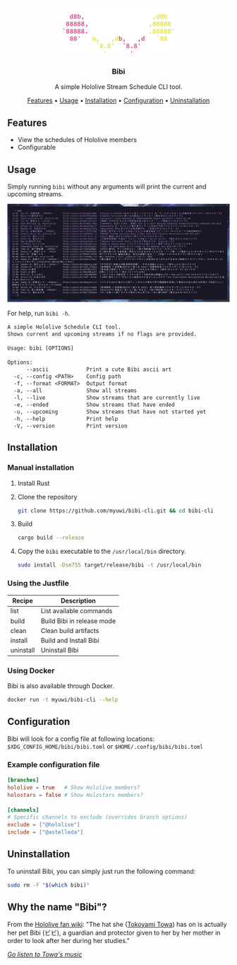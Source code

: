 <div align="center">
<br />

![Bibi](assets/Bibi.png)

### Bibi

A simple Hololive Stream Schedule CLI tool.

[Features](#features)
•
[Usage](#usage)
•
[Installation](#installation)
•
[Configuration](#configuration)
•
[Uninstallation](#uninstallation)

</div>

## Features

- View the schedules of Hololive members
- Configurable

## Usage

Simply running `bibi` without any arguments will print the current and upcoming streams.

![Usage](assets/usage.png)

For help, run `bibi -h`.

```
A simple Hololive Schedule CLI tool.
Shows current and upcoming streams if no flags are provided.

Usage: bibi [OPTIONS]

Options:
      --ascii            Print a cute Bibi ascii art
  -c, --config <PATH>    Config path
  -f, --format <FORMAT>  Output format
  -a, --all              Show all streams
  -l, --live             Show streams that are currently live
  -e, --ended            Show streams that have ended
  -u, --upcoming         Show streams that have not started yet
  -h, --help             Print help
  -V, --version          Print version
```

## Installation

### Manual installation

1. Install Rust
2. Clone the repository

   ```sh
   git clone https://github.com/myuwi/bibi-cli.git && cd bibi-cli
   ```

3. Build

   ```sh
   cargo build --release
   ```

4. Copy the `bibi` executable to the `/usr/local/bin` directory.

   ```sh
   sudo install -Dsm755 target/release/bibi -t /usr/local/bin
   ```

### Using the Justfile

| Recipe    | Description                |
| --------- | ---------------------------|
| list      | List available commands    |
| build     | Build Bibi in release mode |
| clean     | Clean build artifacts      |
| install   | Build and Install Bibi     |
| uninstall | Uninstall Bibi             |

### Using Docker

Bibi is also available through Docker.

```sh
docker run -t myuwi/bibi-cli --help
```

## Configuration

Bibi will look for a config file at following locations: `$XDG_CONFIG_HOME/bibi/bibi.toml` or `$HOME/.config/bibi/bibi.toml`

### Example configuration file

```toml
[branches]
hololive = true   # Show Hololive members?
holostars = false # Show Holostars members?

[channels]
# Specific channels to exclude (overrides branch options)
exclude = ["@hololive"]
include = ["@astelleda"]
```

## Uninstallation

To uninstall Bibi, you can simply just run the following command:

```sh
sudo rm -f "$(which bibi)"
```

## Why the name "Bibi"?

From the [Hololive fan wiki][towa-wiki]: "The hat she ([Tokoyami Towa][towa-yt]) has on is actually her pet Bibi (ビビ), a guardian and protector given to her by her mother in order to look after her during her studies."

[_Go listen to Towa's music_][towa-music]

[towa-wiki]: https://hololive.wiki/wiki/Tokoyami_Towa
[towa-yt]: https://www.youtube.com/channel/UC1uv2Oq6kNxgATlCiez59hw
[towa-music]: https://youtu.be/HBmss54l5zc

